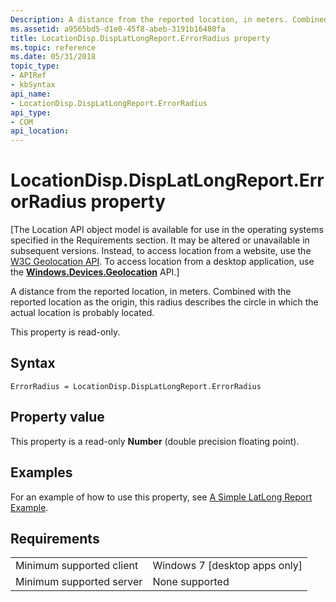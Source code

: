 ```yaml
---
Description: A distance from the reported location, in meters. Combined with the reported location as the origin, this radius describes the circle in which the actual location is probably located.
ms.assetid: a9565bd5-d1e0-45f8-abeb-3191b16480fa
title: LocationDisp.DispLatLongReport.ErrorRadius property
ms.topic: reference
ms.date: 05/31/2018
topic_type: 
- APIRef
- kbSyntax
api_name: 
- LocationDisp.DispLatLongReport.ErrorRadius
api_type: 
- COM
api_location: 
---
```


# LocationDisp.DispLatLongReport.ErrorRadius property

\[The Location API object model is available for use in the operating systems specified in the Requirements section. It may be altered or unavailable in subsequent versions. Instead, to access location from a website, use the [W3C Geolocation API](/previous-versions/windows/internet-explorer/ie-developer/samples/gg589513(v=vs.85)). To access location from a desktop application, use the [**Windows.Devices.Geolocation**](/uwp/api/Windows.Devices.Geolocation) API.\]

A distance from the reported location, in meters. Combined with the reported location as the origin, this radius describes the circle in which the actual location is probably located.

This property is read-only.

## Syntax


```JScript
ErrorRadius = LocationDisp.DispLatLongReport.ErrorRadius
```



## Property value

This property is a read-only **Number** (double precision floating point).

## Examples

For an example of how to use this property, see [A Simple LatLong Report Example](/uwp/api/Windows.Devices.Geolocation).

## Requirements



|                                     |                                            |
|-------------------------------------|--------------------------------------------|
| Minimum supported client<br/> | Windows 7 \[desktop apps only\]<br/> |
| Minimum supported server<br/> | None supported<br/>                  |



 

